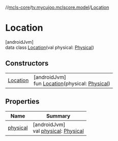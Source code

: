 //[mcls-core](../../../index.md)/[tv.mycujoo.mclscore.model](../index.md)/[Location](index.md)

# Location

[androidJvm]\
data class [Location](index.md)(val physical: [Physical](../-physical/index.md))

## Constructors

| | |
|---|---|
| [Location](-location.md) | [androidJvm]<br>fun [Location](-location.md)(physical: [Physical](../-physical/index.md)) |

## Properties

| Name | Summary |
|---|---|
| [physical](physical.md) | [androidJvm]<br>val [physical](physical.md): [Physical](../-physical/index.md) |

